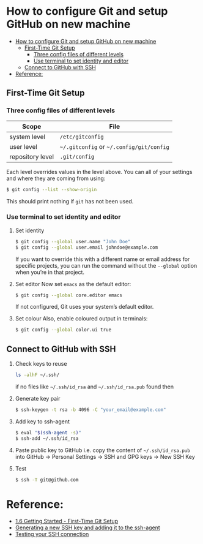 # How to configure Git and setup GitHub on new machine

- [How to configure Git and setup GitHub on new machine](#how-to-configure-git-and-setup-github-on-new-machine)
  - [First-Time Git Setup](#first-time-git-setup)
    - [Three config files of different levels](#three-config-files-of-different-levels)
    - [Use terminal to set identity and editor](#use-terminal-to-set-identity-and-editor)
  - [Connect to GitHub with SSH](#connect-to-github-with-ssh)
- [Reference:](#reference)

## First-Time Git Setup

### Three config files of different levels
| Scope            | File                                     |
| ---------------- | ---------------------------------------- |
| system level     | `/etc/gitconfig`                         |
| user level       | `~/.gitconfig` or `~/.config/git/config` |
| repository level | `.git/config`                            |
Each level overrides values in the level above. You can all of your settings and where they are coming from using:
```bash
$ git config --list --show-origin
```
This should print nothing if `git` has not been used.

### Use terminal to set identity and editor
1. Set identity
    ```bash
    $ git config --global user.name "John Doe"
    $ git config --global user.email johndoe@example.com
    ```
    If you want to override this with a different name or email address for specific projects, you can run the command without the `--global` option when you’re in that project.

2. Set editor
    Now set `emacs` as the default editor:

    ```bash
    $ git config --global core.editor emacs
    ```
    If not configured, Git uses your system’s default editor.

3. Set colour
    Also, enable coloured output in terminals:
    ```bash
    $ git config --global color.ui true
    ```

## Connect to GitHub with SSH
1. Check keys to reuse
    ```bash
    ls -alhF ~/.ssh/
    ```
    if no files like `~/.ssh/id_rsa` and `~/.ssh/id_rsa.pub` found then

2. Generate key pair
    ```bash
    $ ssh-keygen -t rsa -b 4096 -C "your_email@example.com"
    ```

3. Add key to ssh-agent
    ```bash
    $ eval "$(ssh-agent -s)"
    $ ssh-add ~/.ssh/id_rsa
    ```

4. Paste public key to GitHub
    i.e. copy the content of `~/.ssh/id_rsa.pub` into GitHub -> Personal Settings -> SSH and GPG keys -> New SSH Key

5. Test
    ```bash
    $ ssh -T git@github.com
    ```


# Reference:
- [1.6 Getting Started - First-Time Git Setup](https://git-scm.com/book/en/v2/Getting-Started-First-Time-Git-Setup)
- [Generating a new SSH key and adding it to the ssh-agent](https://help.github.com/en/github/authenticating-to-github/generating-a-new-ssh-key-and-adding-it-to-the-ssh-agent)
- [Testing your SSH connection](https://help.github.com/en/github/authenticating-to-github/testing-your-ssh-connection)
